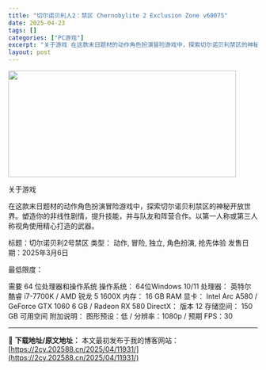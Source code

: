 ```yaml
---
title: "切尔诺贝利人2：禁区 Chernobylite 2 Exclusion Zone v60075"
date: 2025-04-23
tags: []
categories: ["PC游戏"]
excerpt: "关于游戏 在这款末日题材的动作角色扮演冒险游戏中，探索切尔诺贝利禁区的神秘开放世界。塑造你的非线性剧情，提升技能，并与队友和阵营合作。以第一人称或第三人称视角使用精心打造的武器。 标题：切尔诺贝利2号禁区 类型： 动作, 冒险, 独立, 角色扮演, 抢先体验 发售日期：2025年3月6日 最低限度：&hellip;"
layout: post
---
```


<img class="aligncenter size-full wp-image-11919" src="https://2cy.202588.cn/wp-content/uploads/2025/04/2025042310552663.webp" alt="" width="460" height="215" />

关于游戏

在这款末日题材的动作角色扮演冒险游戏中，探索切尔诺贝利禁区的神秘开放世界。塑造你的非线性剧情，提升技能，并与队友和阵营合作。以第一人称或第三人称视角使用精心打造的武器。

标题：切尔诺贝利2号禁区
类型： 动作, 冒险, 独立, 角色扮演, 抢先体验
发售日期：2025年3月6日

最低限度：

需要 64 位处理器和操作系统
操作系统： 64位Windows 10/11
处理器： 英特尔酷睿 i7-7700K / AMD 锐龙 5 1600X
内存： 16 GB RAM
显卡： Intel Arc A580 / GeForce GTX 1060 6 GB / Radeon RX 580
DirectX： 版本 12
存储空间： 150 GB 可用空间
附加说明： 图形预设：低 / 分辨率：1080p / 预期 FPS：30

---
📖 **下载地址/原文地址：** 本文最初发布于我的博客网站：[https://2cy.202588.cn/2025/04/11931/](https://2cy.202588.cn/2025/04/11931/)
